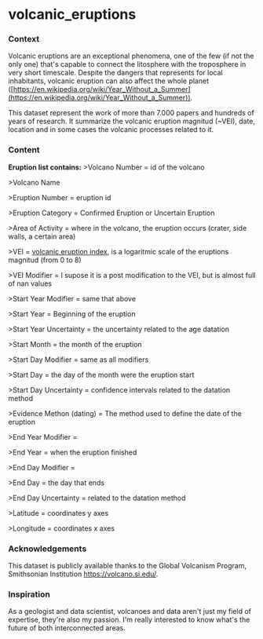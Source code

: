 # volcanic_eruptions
### Context

Volcanic eruptions are an exceptional phenomena, one of the few (if not the only one) that's capable to connect the litosphere with the troposphere in very short timescale. Despite the dangers that represents for local inhabitants, volcanic eruption can also affect the whole planet ([https://en.wikipedia.org/wiki/Year_Without_a_Summer](https://en.wikipedia.org/wiki/Year_Without_a_Summer)).

This dataset represent the work of more than 7.000 papers and hundreds of years of research. It summarize the volcanic eruption magnitud (~VEI), date, location and in some cases the volcanic processes related to it.

### Content
 
**Eruption list contains:**
&gt;Volcano Number = id of the volcano

&gt;Volcano Name 

&gt;Eruption Number = eruption id

&gt;Eruption Category = Confirmed  Eruption or Uncertain Eruption

&gt;Area of Activity = where in the volcano, the eruption occurs (crater,  side walls, a certain area)

&gt;VEI = [volcanic eruption index](https://en.wikipedia.org/wiki/Volcanic_Explosivity_Index), is a logaritmic scale of the eruptions magnitud (from 0 to 8)

&gt;VEI Modifier = I supose it is a post modification to the VEI, but is almost full of nan values

&gt;Start Year Modifier = same that above

&gt;Start Year = Beginning of the eruption

&gt;Start Year Uncertainty = the uncertainty related to the age datation

&gt;Start Month = the month of the eruption

&gt;Start Day Modifier = same as all modifiers

&gt;Start Day = the day of the month were the eruption start

&gt;Start Day Uncertainty = confidence intervals related to the datation method

&gt;Evidence Methon (dating) = The method used to define the date of the eruption

&gt;End Year Modifier = 

&gt;End Year = when the eruption finished

&gt;End Day Modifier = 

&gt;End Day = the day that ends

&gt;End Day Uncertainty = related to the datation method

&gt;Latitude = coordinates y axes

&gt;Longitude = coordinates x axes



### Acknowledgements

This dataset is publicly available  thanks to the Global Volcanism Program, Smithsonian Institution
https://volcano.si.edu/.


### Inspiration

As a geologist and data scientist, volcanoes and data aren't just my field of expertise, they're also my passion. I'm really interested to know what's the future of both interconnected areas.
